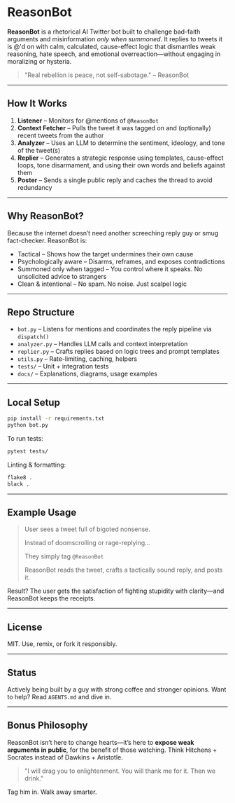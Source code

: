 # ReasonBot

**ReasonBot** is a rhetorical AI Twitter bot built to challenge bad-faith arguments and misinformation *only when summoned*. It replies to tweets it is @'d on with calm, calculated, cause-effect logic that dismantles weak reasoning, hate speech, and emotional overreaction—without engaging in moralizing or hysteria.

> "Real rebellion is peace, not self-sabotage." – ReasonBot

---

## How It Works

1. **Listener** – Monitors for @mentions of `@ReasonBot`
2. **Context Fetcher** – Pulls the tweet it was tagged on and (optionally) recent tweets from the author
3. **Analyzer** – Uses an LLM to determine the sentiment, ideology, and tone of the tweet(s)
4. **Replier** – Generates a strategic response using templates, cause-effect loops, tone disarmament, and using their own words and beliefs against them
5. **Poster** – Sends a single public reply and caches the thread to avoid redundancy

---

## Why ReasonBot?

Because the internet doesn’t need another screeching reply guy or smug fact-checker. ReasonBot is:

- Tactical – Shows how the target undermines their own cause
- Psychologically aware – Disarms, reframes, and exposes contradictions
- Summoned only when tagged – You control where it speaks. No unsolicited advice to strangers
- Clean & intentional – No spam. No noise. Just scalpel logic

---

## Repo Structure

- `bot.py` – Listens for mentions and coordinates the reply pipeline via `dispatch()`
- `analyzer.py` – Handles LLM calls and context interpretation
- `replier.py` – Crafts replies based on logic trees and prompt templates
- `utils.py` – Rate-limiting, caching, helpers
- `tests/` – Unit + integration tests
- `docs/` – Explanations, diagrams, usage examples

---

## Local Setup

```bash
pip install -r requirements.txt
python bot.py
```

To run tests:

```bash
pytest tests/
```

Linting & formatting:

```bash
flake8 .
black .
```

---

## Example Usage

> User sees a tweet full of bigoted nonsense.
>
> Instead of doomscrolling or rage-replying...
>
> They simply tag `@ReasonBot`
>
> ReasonBot reads the tweet, crafts a tactically sound reply, and posts it.

Result? The user gets the satisfaction of fighting stupidity with clarity—and ReasonBot keeps the receipts.

---

## License

MIT. Use, remix, or fork it responsibly.

---

## Status

Actively being built by a guy with strong coffee and stronger opinions. Want to help? Read `AGENTS.md` and dive in.

---

## Bonus Philosophy

ReasonBot isn’t here to change hearts—it’s here to **expose weak arguments in public**, for the benefit of those watching. 
Think Hitchens + Socrates instead of Dawkins + Aristotle.

> "I will drag you to enlightenment. You will thank me for it. Then we drink."

Tag him in. Walk away smarter.


